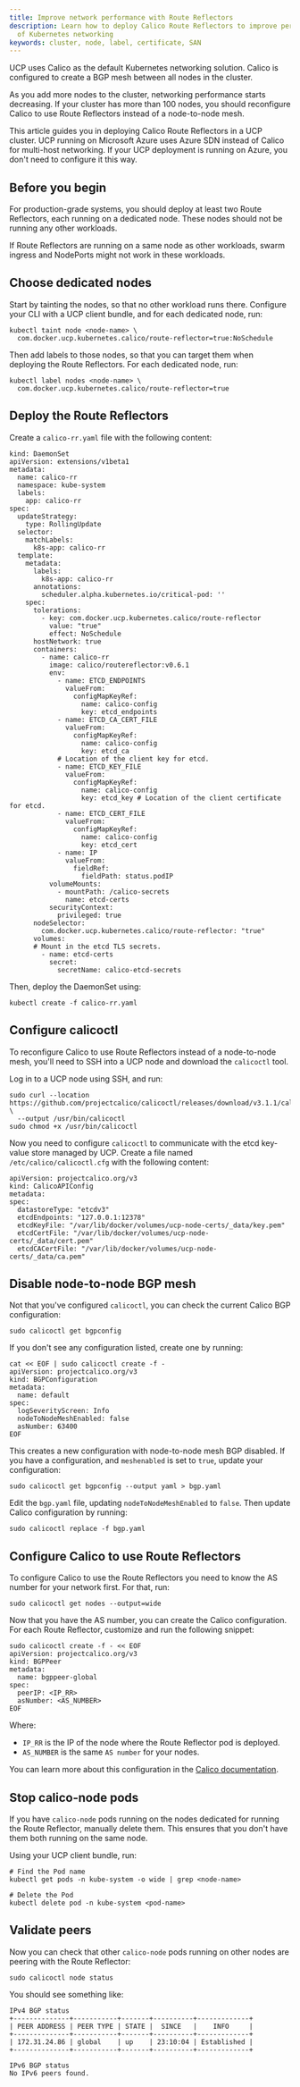 ```yaml
---
title: Improve network performance with Route Reflectors
description: Learn how to deploy Calico Route Reflectors to improve performance
  of Kubernetes networking
keywords: cluster, node, label, certificate, SAN
---
```


UCP uses Calico as the default Kubernetes networking solution. Calico is
configured to create a BGP mesh between all nodes in the cluster.

As you add more nodes to the cluster, networking performance starts decreasing.
If your cluster has more than 100 nodes, you should reconfigure Calico to use
Route Reflectors instead of a node-to-node mesh.

This article guides you in deploying Calico Route Reflectors in a UCP cluster.
UCP running on Microsoft Azure uses Azure SDN instead of Calico for
multi-host networking.
If your UCP deployment is running on Azure, you don't need to configure it this
way.

## Before you begin

For production-grade systems, you should deploy at least two Route Reflectors,
each running on a dedicated node. These nodes should not be running any other
workloads.

If Route Reflectors are running on a same node as other workloads, swarm ingress
and NodePorts might not work in these workloads.

## Choose dedicated nodes

Start by tainting the nodes, so that no other workload runs there. Configure
your CLI with a UCP client bundle, and for each dedicated node, run:

```
kubectl taint node <node-name> \
  com.docker.ucp.kubernetes.calico/route-reflector=true:NoSchedule
```

Then add labels to those nodes, so that you can target them when deploying the
Route Reflectors. For each dedicated node, run:

```
kubectl label nodes <node-name> \
  com.docker.ucp.kubernetes.calico/route-reflector=true
```

## Deploy the Route Reflectors

Create a `calico-rr.yaml` file with the following content:

```
kind: DaemonSet
apiVersion: extensions/v1beta1
metadata:
  name: calico-rr
  namespace: kube-system
  labels:
    app: calico-rr
spec:
  updateStrategy:
    type: RollingUpdate
  selector:
    matchLabels:
      k8s-app: calico-rr
  template:
    metadata:
      labels:
        k8s-app: calico-rr
      annotations:
        scheduler.alpha.kubernetes.io/critical-pod: ''
    spec:
      tolerations:
        - key: com.docker.ucp.kubernetes.calico/route-reflector
          value: "true"
          effect: NoSchedule
      hostNetwork: true
      containers:
        - name: calico-rr
          image: calico/routereflector:v0.6.1
          env:
            - name: ETCD_ENDPOINTS
              valueFrom:
                configMapKeyRef:
                  name: calico-config
                  key: etcd_endpoints
            - name: ETCD_CA_CERT_FILE
              valueFrom:
                configMapKeyRef:
                  name: calico-config
                  key: etcd_ca
            # Location of the client key for etcd.
            - name: ETCD_KEY_FILE
              valueFrom:
                configMapKeyRef:
                  name: calico-config
                  key: etcd_key # Location of the client certificate for etcd.
            - name: ETCD_CERT_FILE
              valueFrom:
                configMapKeyRef:
                  name: calico-config
                  key: etcd_cert
            - name: IP
              valueFrom:
                fieldRef:
                  fieldPath: status.podIP
          volumeMounts:
            - mountPath: /calico-secrets
              name: etcd-certs
          securityContext:
            privileged: true
      nodeSelector:
        com.docker.ucp.kubernetes.calico/route-reflector: "true"
      volumes:
      # Mount in the etcd TLS secrets.
        - name: etcd-certs
          secret:
            secretName: calico-etcd-secrets
  ```

Then, deploy the DaemonSet using:

```
kubectl create -f calico-rr.yaml
```

## Configure calicoctl

To reconfigure Calico to use Route Reflectors instead of a node-to-node mesh,
you'll need to SSH into a UCP node and download the `calicoctl` tool.

Log in to a UCP node using SSH, and run:

```
sudo curl --location https://github.com/projectcalico/calicoctl/releases/download/v3.1.1/calicoctl \
  --output /usr/bin/calicoctl
sudo chmod +x /usr/bin/calicoctl
```

Now you need to configure `calicoctl` to communicate with the etcd key-value
store managed by UCP. Create a file named `/etc/calico/calicoctl.cfg` with
the following content:

```
apiVersion: projectcalico.org/v3
kind: CalicoAPIConfig
metadata:
spec:
  datastoreType: "etcdv3"
  etcdEndpoints: "127.0.0.1:12378"
  etcdKeyFile: "/var/lib/docker/volumes/ucp-node-certs/_data/key.pem"
  etcdCertFile: "/var/lib/docker/volumes/ucp-node-certs/_data/cert.pem"
  etcdCACertFile: "/var/lib/docker/volumes/ucp-node-certs/_data/ca.pem"
```

## Disable node-to-node BGP mesh

Not that you've configured `calicoctl`, you can check the current Calico BGP
configuration:

```
sudo calicoctl get bgpconfig
```

If you don't see any configuration listed, create one by running:

```
cat << EOF | sudo calicoctl create -f -
apiVersion: projectcalico.org/v3
kind: BGPConfiguration
metadata:
  name: default
spec:
  logSeverityScreen: Info
  nodeToNodeMeshEnabled: false
  asNumber: 63400
EOF
```

This creates a new configuration with node-to-node mesh BGP disabled.
If you have a configuration, and `meshenabled` is set to `true`, update your
configuration:

```
sudo calicoctl get bgpconfig --output yaml > bgp.yaml
```

Edit the `bgp.yaml` file, updating `nodeToNodeMeshEnabled` to `false`. Then
update Calico configuration by running:

```
sudo calicoctl replace -f bgp.yaml
```

## Configure Calico to use Route Reflectors

To configure Calico to use the Route Reflectors you need to know the AS number
for your network first. For that, run:

```
sudo calicoctl get nodes --output=wide
```

Now that you have the AS number, you can create the Calico configuration.
For each Route Reflector, customize and run the following snippet:

```
sudo calicoctl create -f - << EOF
apiVersion: projectcalico.org/v3
kind: BGPPeer
metadata:
  name: bgppeer-global
spec:
  peerIP: <IP_RR>
  asNumber: <AS_NUMBER>
EOF
```

Where:
* `IP_RR` is the IP of the node where the Route Reflector pod is deployed.
* `AS_NUMBER` is the same `AS number` for your nodes.

You can learn more about this configuration in the
[Calico documentation](https://docs.projectcalico.org/v3.1/usage/routereflector/calico-routereflector).

## Stop calico-node pods

If you have `calico-node` pods running on the nodes dedicated for running the
Route Reflector, manually delete them. This ensures that you don't have them
both running on the same node.

Using your UCP client bundle, run:

```
# Find the Pod name
kubectl get pods -n kube-system -o wide | grep <node-name>

# Delete the Pod
kubectl delete pod -n kube-system <pod-name>
```

## Validate peers

Now you can check that other `calico-node` pods running on other nodes are
peering with the Route Reflector:

```
sudo calicoctl node status
```

You should see something like:

```
IPv4 BGP status
+--------------+-----------+-------+----------+-------------+
| PEER ADDRESS | PEER TYPE | STATE |  SINCE   |    INFO     |
+--------------+-----------+-------+----------+-------------+
| 172.31.24.86 | global    | up    | 23:10:04 | Established |
+--------------+-----------+-------+----------+-------------+

IPv6 BGP status
No IPv6 peers found.
```

